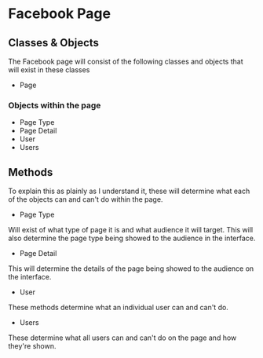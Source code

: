 # Facebook Page

## Classes & Objects

The Facebook page will consist of the following classes and objects that will exist in these classes

* Page

### Objects within the page

* Page Type
* Page Detail
* User
* Users

## Methods

To explain this as plainly as I understand it, these will determine what each of the objects can and can't do within the page.

* Page Type
	
Will exist of what type of page it is and what audience it will target. This will also determine the page type being showed to the audience in the interface.

* Page Detail

This will determine the details of the page being showed to the audience on the interface.

* User

These methods determine what an individual user can and can't do.

* Users

These determine what all users can and can't do on the page and how they're shown.

